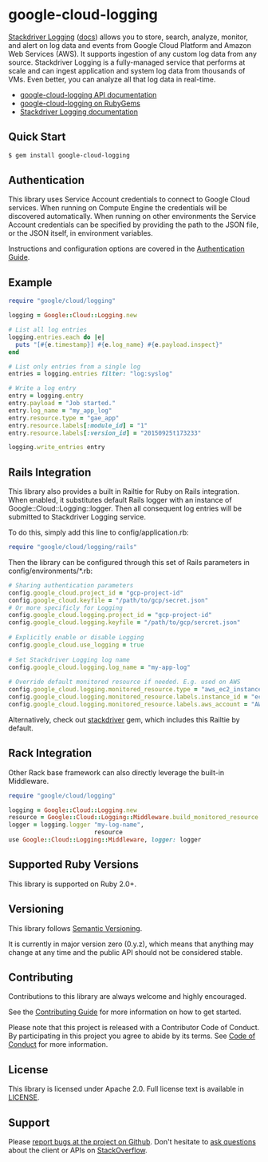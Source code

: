 # google-cloud-logging

[Stackdriver Logging](https://cloud.google.com/logging/) ([docs](https://cloud.google.com/logging/docs/)) allows you to store, search, analyze, monitor, and alert on log data and events from Google Cloud Platform and Amazon Web Services (AWS). It supports ingestion of any custom log data from any source. Stackdriver Logging is a fully-managed service that performs at scale and can ingest application and system log data from thousands of VMs. Even better, you can analyze all that log data in real-time.

- [google-cloud-logging API documentation](http://googlecloudplatform.github.io/google-cloud-ruby/#/docs/google-cloud-logging/master/google/cloud/logging)
- [google-cloud-logging on RubyGems](https://rubygems.org/gems/google-cloud-logging)
- [Stackdriver Logging documentation](https://cloud.google.com/logging/docs/)

## Quick Start

```sh
$ gem install google-cloud-logging
```

## Authentication

This library uses Service Account credentials to connect to Google Cloud services. When running on Compute Engine the credentials will be discovered automatically. When running on other environments the Service Account credentials can be specified by providing the path to the JSON file, or the JSON itself, in environment variables.

Instructions and configuration options are covered in the [Authentication Guide](https://googlecloudplatform.github.io/google-cloud-ruby/#/docs/google-cloud-logging/guides/authentication).

## Example

```ruby
require "google/cloud/logging"

logging = Google::Cloud::Logging.new

# List all log entries
logging.entries.each do |e|
  puts "[#{e.timestamp}] #{e.log_name} #{e.payload.inspect}"
end

# List only entries from a single log
entries = logging.entries filter: "log:syslog"

# Write a log entry
entry = logging.entry
entry.payload = "Job started."
entry.log_name = "my_app_log"
entry.resource.type = "gae_app"
entry.resource.labels[:module_id] = "1"
entry.resource.labels[:version_id] = "20150925t173233"

logging.write_entries entry
```

## Rails Integration

This library also provides a built in Railtie for Ruby on Rails integration. When enabled, it substitutes default Rails logger with an instance of Google::Cloud::Logging::logger. Then all consequent log entries will be submitted to Stackdriver Logging service. 

To do this, simply add this line to config/application.rb:
```ruby
require "google/cloud/logging/rails"
```
Then the library can be configured through this set of Rails parameters in config/environments/*.rb:
```ruby
# Sharing authentication parameters
config.google_cloud.project_id = "gcp-project-id"
config.google_cloud.keyfile = "/path/to/gcp/secret.json"
# Or more specificly for Logging
config.google_cloud.logging.project_id = "gcp-project-id"
config.google_cloud.logging.keyfile = "/path/to/gcp/sercret.json"
 
# Explicitly enable or disable Logging
config.google_cloud.use_logging = true
 
# Set Stackdriver Logging log name
config.google_cloud.logging.log_name = "my-app-log"
 
# Override default monitored resource if needed. E.g. used on AWS
config.google_cloud.logging.monitored_resource.type = "aws_ec2_instance"
config.google_cloud.logging.monitored_resource.labels.instance_id = "ec2-instance-id"
config.google_cloud.logging.monitored_resource.labels.aws_account = "AWS account number"
```
Alternatively, check out [stackdriver](../stackdriver) gem, which includes this Railtie by default.

## Rack Integration

Other Rack base framework can also directly leverage the built-in Middleware.
```ruby
require "google/cloud/logging"

logging = Google::Cloud::Logging.new
resource = Google::Cloud::Logging::Middleware.build_monitored_resource
logger = logging.logger "my-log-name",
                        resource
use Google::Cloud::Logging::Middleware, logger: logger
```

## Supported Ruby Versions

This library is supported on Ruby 2.0+.

## Versioning

This library follows [Semantic Versioning](http://semver.org/).

It is currently in major version zero (0.y.z), which means that anything may change at any time and the public API should not be considered stable.

## Contributing

Contributions to this library are always welcome and highly encouraged.

See the [Contributing Guide](https://googlecloudplatform.github.io/google-cloud-ruby/#/docs/guides/contributing) for more information on how to get started.

Please note that this project is released with a Contributor Code of Conduct. By participating in this project you agree to abide by its terms. See [Code of Conduct](../CODE_OF_CONDUCT.md) for more information.

## License

This library is licensed under Apache 2.0. Full license text is available in [LICENSE](../LICENSE).

## Support

Please [report bugs at the project on Github](https://github.com/GoogleCloudPlatform/google-cloud-ruby/issues).
Don't hesitate to [ask questions](http://stackoverflow.com/questions/tagged/google-cloud-platform+ruby) about the client or APIs on [StackOverflow](http://stackoverflow.com).
